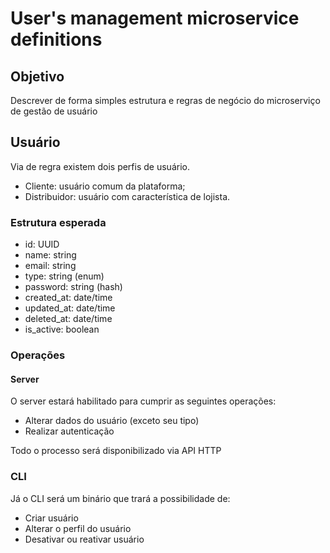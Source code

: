# User's management microservice definitions
## Objetivo
Descrever de forma simples estrutura e regras de negócio do microserviço de gestão de usuário

## Usuário
Via de regra existem dois perfis de usuário. 
- Cliente: usuário comum da plataforma;
- Distribuidor: usuário com característica de lojista.

### Estrutura esperada
- id: UUID
- name: string
- email: string
- type: string (enum)
- password: string (hash)
- created_at: date/time
- updated_at: date/time
- deleted_at: date/time
- is_active: boolean

### Operações
#### Server
O server estará habilitado para cumprir as seguintes operações:
 - Alterar dados do usuário (exceto seu tipo)
 - Realizar autenticação

Todo o processo será disponibilizado via API HTTP

### CLI
Já o CLI será um binário que trará a possibilidade de:
 - Criar usuário
 - Alterar o perfil do usuário
 - Desativar ou reativar usuário
